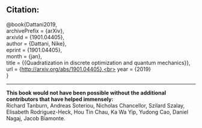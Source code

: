 ## Citation:
@book{Dattani2019,<br>
archivePrefix = {arXiv},<br>
arxivId = {1901.04405},<br>
author = {Dattani, Nike},<br>
eprint = {1901.04405},<br>
month = {jan},<br>
title = {{Quadratization in discrete optimization and quantum mechanics}},<br>
url = {http://arxiv.org/abs/1901.04405},<br>
year = {2019}<br>
}

<hr>

<b>This book would not have been possible without the additional contributors that have helped immensely:</b><br>
Richard Tanburn, Andreas Soteriou, Nicholas Chancellor, Szilard Szalay, Elisabeth Rodriguez-Heck, Hou Tin Chau, Ka Wa Yip, Yudong Cao, Daniel Nagaj, Jacob Biamonte. 
